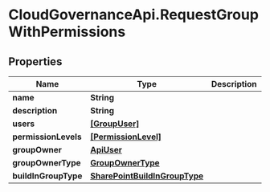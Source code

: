 # CloudGovernanceApi.RequestGroupWithPermissions

## Properties

Name | Type | Description | Notes
------------ | ------------- | ------------- | -------------
**name** | **String** |  | [optional] 
**description** | **String** |  | [optional] 
**users** | [**[GroupUser]**](GroupUser.md) |  | [optional] 
**permissionLevels** | [**[PermissionLevel]**](PermissionLevel.md) |  | [optional] 
**groupOwner** | [**ApiUser**](ApiUser.md) |  | [optional] 
**groupOwnerType** | [**GroupOwnerType**](GroupOwnerType.md) |  | [optional] 
**buildInGroupType** | [**SharePointBuildInGroupType**](SharePointBuildInGroupType.md) |  | [optional] 


